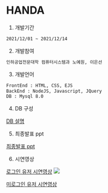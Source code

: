 # HANDA

1. 개발기간

```bash
2021/12/01 ~ 2021/12/14
```

2. 개발참여

```bash
인하공업전문대학 컴퓨터시스템과 노예원, 이은선
```

3. 개발언어

```bash
FrontEnd : HTML, CSS, EJS
BackEnd : NodeJS, Javascript, JQuery
DB : Mysql 8.0
```

4. DB 구성

[DB 설명](readme/DB.md)

5. 최종발표 ppt

[최종발표 ppt](readme/ppt/최종발표.pdf)

6. 시연영상

[로그인 유저 시연영상](readme/video/user_ver.mp4)
<img src="readme/video/user_ver.mp4">

[미로그인 유저 시연영상](readme/video/no_user_ver.mp4)
